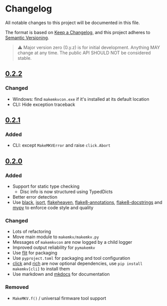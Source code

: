 # Changelog

All notable changes to this project will be documented in this file.

The format is based on [Keep a Changelog](https://keepachangelog.com/en/1.0.0/),
and this project adheres to [Semantic Versioning](https://semver.org/spec/v2.0.0.html).

> :warning: Major version zero (0.y.z) is for initial development. Anything MAY change at any time. The public API SHOULD NOT be considered stable.

## [0.2.2]

### Changed

- Windows: find `makemkvcon.exe` if it's installed at its default location
- CLI: Hide exception traceback

## [0.2.1]

### Added

- CLI: except `MakeMKVError` and raise `click.Abort`

## [0.2.0]

### Added

- Support for static type checking
  - Disc info is now structured using TypedDicts
- Better error detection
- Use [black](https://github.com/psf/black),
  [isort](https://github.com/PyCQA/isort),
  [flakeheaven](https://github.com/flakeheaven/flakeheaven),
  [flake8-annotations](https://github.com/sco1/flake8-annotations),
  [flake8-docstrings](https://github.com/PyCQA/flake8-docstrings) and
  [mypy](https://github.com/python/mypy) to enforce code style and quality

### Changed

- Lots of refactoring
- Move main module to `makemkv/makemkv.py`
- Messages of `makemkvcon` are now logged by a child logger
- Improved output reliability for `pymakemkv`
- Use [flit](https://github.com/pypa/flit) for packaging
- Use `pyproject.toml` for packaging and tool configuration
- [click](https://github.com/pallets/click) and
  [rich](https://github.com/Textualize/rich) are now optional dependencies,
  use `pip install makemkv[cli]` to install them
- Use markdown and [mkdocs](https://github.com/mkdocs/mkdocs) for documentation

### Removed

- `MakeMKV.f()` / universal firmware tool support

[0.2.2]: https://github.com/d-k-bo/python-makemkv/compare/tag/v0.2.1...v0.2.2
[0.2.1]: https://github.com/d-k-bo/python-makemkv/compare/tag/v0.2.0...v0.2.1
[0.2.0]: https://github.com/d-k-bo/python-makemkv/releases/tag/v0.2.0
